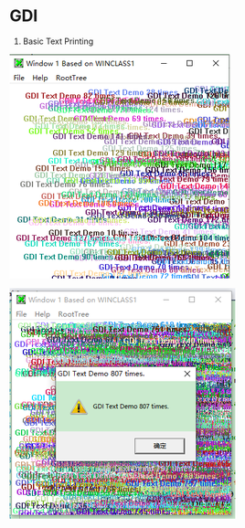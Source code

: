 # GDI

1. Basic Text Printing

   

![3.3_1](.\screenshots\3.3_1.png)

![3.3_2](./screenshots/3.3_2.png)
